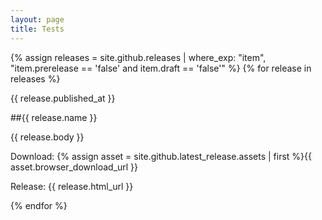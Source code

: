 ```yaml
---
layout: page
title: Tests
---
```


{% assign releases = site.github.releases | where_exp: "item", "item.prerelease == 'false' and item.draft == 'false'" %}
{% for release in releases %}

  {{ release.published_at }}

  ##{{ release.name }}

  {{ release.body }}

  Download: {% assign asset = site.github.latest_release.assets | first %}{{ asset.browser_download_url }}
  
  Release: {{ release.html_url }}

{% endfor %}
